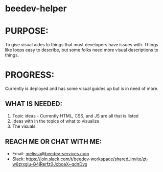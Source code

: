 # beedev-helper

# PURPOSE:
To give visual aides to things that most developers have issues with. Things like loops easy to describe, but some folks need more visual descriptions to things.  

# PROGRESS:
Currently is deployed and has some visual guides up but is in need of more.

## WHAT IS NEEDED:

1. Topic ideas - Currently HTML, CSS, and JS are all that is listed
2. Ideas with in the topics of what to visualize
3. The visuals.

## REACH ME OR CHAT WITH ME:
* Email: melissa@beedev-services.com
* Slack: https://join.slack.com/t/beedev-workspace/shared_invite/zt-w8zrxgiu-G4jRerfz0JcboaX~qdnDvg